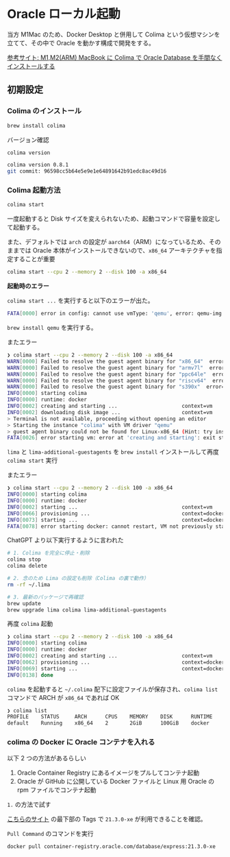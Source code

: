 # Oracle ローカル起動

当方 M1Mac のため、Docker Desktop と併用して Colima という仮想マシンを立てて、その中で Oracle を動かす構成で開発をする。

[参考サイト: M1,M2(ARM) MacBook に Colima で Oracle Database を手間なくインストールする](https://qiita.com/waicode/items/d67782c33b7d40052245)

## 初期設定

### Colima のインストール

```sh
brew install colima
```

バージョン確認

```sh
colima version

colima version 0.8.1
git commit: 96598cc5b64e5e9e1e64891642b91edc8ac49d16
```

### Colima 起動方法

```sh
colima start
```

一度起動すると Disk サイズを変えられないため、起動コマンドで容量を設定して起動する。

また、デフォルトでは `arch` の設定が `aarch64`（ARM）になっているため、そのままでは Oracle 本体がインストールできないので、`x86_64` アーキテクチャを指定することが重要

```sh
colima start --cpu 2 --memory 2 --disk 100 -a x86_64
```

**起動時のエラー**

`colima start ...` を実行すると以下のエラーが出た。

```sh
FATA[0000] error in config: cannot use vmType: 'qemu', error: qemu-img not found, run 'brew install qemu' to install
```

`brew install qemu` を実行する。

またエラー

```sh
❯ colima start --cpu 2 --memory 2 --disk 100 -a x86_64
WARN[0000] Failed to resolve the guest agent binary for "x86_64"  error="guest agent binary could not be found for Linux-x86_64 (Hint: try installing `lima-additional-guestagents` package)"
WARN[0000] Failed to resolve the guest agent binary for "armv7l"  error="guest agent binary could not be found for Linux-armv7l (Hint: try installing `lima-additional-guestagents` package)"
WARN[0000] Failed to resolve the guest agent binary for "ppc64le"  error="guest agent binary could not be found for Linux-ppc64le (Hint: try installing `lima-additional-guestagents` package)"
WARN[0000] Failed to resolve the guest agent binary for "riscv64"  error="guest agent binary could not be found for Linux-riscv64 (Hint: try installing `lima-additional-guestagents` package)"
WARN[0000] Failed to resolve the guest agent binary for "s390x"  error="guest agent binary could not be found for Linux-s390x (Hint: try installing `lima-additional-guestagents` package)"
INFO[0000] starting colima
INFO[0000] runtime: docker
INFO[0002] creating and starting ...                     context=vm
INFO[0002] downloading disk image ...                    context=vm
> Terminal is not available, proceeding without opening an editor
> Starting the instance "colima" with VM driver "qemu"
> guest agent binary could not be found for Linux-x86_64 (Hint: try installing `lima-additional-guestagents` package)
FATA[0026] error starting vm: error at 'creating and starting': exit status 1
```

`lima` と `lima-additional-guestagents` を `brew install` インストールして再度 `colima start` 実行

またエラー

```sh
❯ colima start --cpu 2 --memory 2 --disk 100 -a x86_64
INFO[0000] starting colima
INFO[0000] runtime: docker
INFO[0002] starting ...                                  context=vm
INFO[0066] provisioning ...                              context=docker
INFO[0073] starting ...                                  context=docker
FATA[0078] error starting docker: cannot restart, VM not previously started
```

ChatGPT より以下実行するように言われた

```sh
# 1. Colima を完全に停止・削除
colima stop
colima delete

# 2. 念のため Lima の設定も削除（Colima の裏で動作）
rm -rf ~/.lima

# 3. 最新のパッケージで再確認
brew update
brew upgrade lima colima lima-additional-guestagents
```

再度 `colima` 起動

```sh
❯ colima start --cpu 2 --memory 2 --disk 100 -a x86_64
INFO[0000] starting colima
INFO[0000] runtime: docker
INFO[0002] creating and starting ...                     context=vm
INFO[0062] provisioning ...                              context=docker
INFO[0069] starting ...                                  context=docker
INFO[0138] done
```

`colima` を起動すると `~/.colima` 配下に設定ファイルが保存され、`colima list` コマンドで ARCH が `x86_64` であれば OK

```sh
❯ colima list
PROFILE    STATUS     ARCH      CPUS    MEMORY    DISK      RUNTIME    ADDRESS
default    Running    x86_64    2       2GiB      100GiB    docker
```

### colima の Docker に Oracle コンテナを入れる

以下 2 つの方法があるらしい

1. Oracle Container Registry にあるイメージをプルしてコンテナ起動
2. Oracle が GitHub に公開している Docker ファイルと Linux 用 Oracle の rpm ファイルでコンテナ起動

`1.` の方法で試す

[こちらのサイト](https://container-registry.oracle.com/ords/f?p=113:4:108733357977733:::4:P4_REPOSITORY,AI_REPOSITORY,AI_REPOSITORY_NAME,P4_REPOSITORY_NAME,P4_EULA_ID,P4_BUSINESS_AREA_ID:803,803,Oracle%20Database%20Express%20Edition,Oracle%20Database%20Express%20Edition,1,0&cs=3I8Ju5q_adz0hOM8legEUFFbwpssU-k2UMPuxHxYuPuddVYrtulRYZQ8r8ZzB9OUCK9yPaz8CiPmV-sAuQsR20w) の最下部の Tags で `21.3.0-xe` が利用できることを確認。

`Pull Command` のコマンドを実行

```sh
docker pull container-registry.oracle.com/database/express:21.3.0-xe
```
